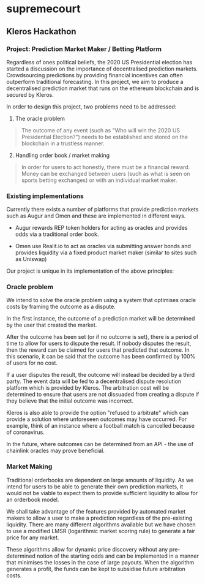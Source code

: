 # supremecourt
## Kleros Hackathon


### Project: Prediction Market Maker / Betting Platform

Regardless of ones political beliefs, the 2020 US Presidential election has started a discussion on the importance of decentralised prediction markets. Crowdsourcing predictions by providing financial incentives can often outperform traditional forecasting. In this project, we aim to produce a decentralised prediction market that runs on the ethereum blockchain and is secured by Kleros.

In order to design this project, two problems need to be addressed:

1. The oracle problem
> The outcome of any event (such as "Who will win the 2020 US Presidential Election?") needs to be established and stored on the blockchain in a trustless manner.

2. Handling order book / market making
> In order for users to act honestly, there must be a financial reward. Money can be exchanged between users (such as what is seen on sports betting exchanges) or with an individual market maker. 

### Existing implementations

Currently there exists a number of platforms that provide prediction markets such as Augur and Omen and these are implemented in different ways.

- Augur rewards REP token holders for acting as oracles and provides odds via a traditional order book.

- Omen use Realit.io to act as oracles via submitting answer bonds and provides liquidity via a fixed product market maker (similar to sites such as Uniswap)

Our project is unique in its implementation of the above principles:

### Oracle problem

We intend to solve the oracle problem using a system that optimises oracle costs by framing the outcome as a dispute.

In the first instance, the outcome of a prediction market will be determined by the user that created the market. 

After the outcome has been set (or if no outcome is set), there is a period of time to allow for users to dispute the result. If nobody disputes the result, then the reward can be claimed for users that predicted that outcome. In this scenario, it can be said that the outcome has been confirmed by 100% of users for no cost.

If a user disputes the result, the outcome will instead be decided by a third party. The event data will be fed to a decentralised dispute resolution platform which is provided by Kleros. The arbitration cost will be determined to ensure that users are not dissuaded from creating a dispute if they believe that the initial outcome was incorrect.

Kleros is also able to provide the option "refused to arbitrate" which can provide a solution where unforeseen outcomes may have occurred. For example, think of an instance where a football match is cancelled because of coronavirus.

In the future, where outcomes can be determined from an API - the use of chainlink oracles may prove beneficial. 

### Market Making

Traditional orderbooks are dependent on large amounts of liquidity. As we intend for users to be able to generate their own prediction markets, it would not be viable to expect them to provide sufficient liquidity to allow for an orderbook model.

We shall take advantage of the features provided by automated market makers to allow a user to make a prediction regardless of the pre-existing liquidity. There are many different algorithms available but we have chosen to use a modified LMSR (logarithmic market scoring rule) to generate a fair price for any market.

These algorithms allow for dynamic price discovery without any pre-determined notion of the starting odds and can be implemented in a manner that minimises the losses in the case of large payouts. When the algorithm generates a profit, the funds can be kept to subsidise future arbitration costs.
